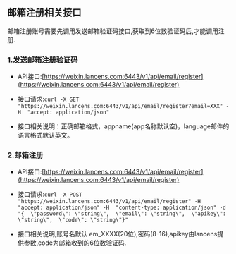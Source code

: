 ## 邮箱注册相关接口

邮箱注册账号需要先调用发送邮箱验证码接口,获取到6位数验证码后,才能调用注册.

### 1.发送邮箱注册验证码

* API接口:[https://weixin.lancens.com:6443/v1/api/email/register](https://weixin.lancens.com:6443/v1/api/email/register)

* 接口请求:`curl -X GET "https://weixin.lancens.com:6443/v1/api/email/register?email=XXX" -H  "accept: application/json"`

* 接口相关说明：正确邮箱格式，appname\(app名称默认空\)，language邮件的语言格式默认英文。

### 2.邮箱注册

* API接口:[https://weixin.lancens.com:6443/v1/api/email/register](https://weixin.lancens.com:6443/v1/api/email/register)

* 接口请求:`curl -X POST "https://weixin.lancens.com:6443/v1/api/email/register" -H  "accept: application/json" -H  "content-type: application/json" -d "{  \"password\": \"string\",  \"email\": \"string\",  \"apikey\": \"string\",  \"code\": \"string\"}"`

* 接口相关说明,账号名默认 em\_XXXX\(20位\),密码\(8-16\),apikey由lancens提供参数,code为邮箱收到的6位数验证码.



